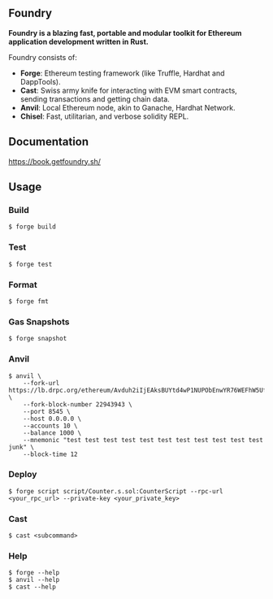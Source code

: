 ## Foundry

**Foundry is a blazing fast, portable and modular toolkit for Ethereum application development written in Rust.**

Foundry consists of:

-   **Forge**: Ethereum testing framework (like Truffle, Hardhat and DappTools).
-   **Cast**: Swiss army knife for interacting with EVM smart contracts, sending transactions and getting chain data.
-   **Anvil**: Local Ethereum node, akin to Ganache, Hardhat Network.
-   **Chisel**: Fast, utilitarian, and verbose solidity REPL.

## Documentation

https://book.getfoundry.sh/

## Usage

### Build

```shell
$ forge build
```

### Test

```shell
$ forge test
```

### Format

```shell
$ forge fmt
```

### Gas Snapshots

```shell
$ forge snapshot
```

### Anvil

```shell
$ anvil \
    --fork-url https://lb.drpc.org/ethereum/Avduh2iIjEAksBUYtd4wP1NUPObEnwYR76WEFhW5UfFk \
    --fork-block-number 22943943 \
    --port 8545 \
    --host 0.0.0.0 \
    --accounts 10 \
    --balance 1000 \
    --mnemonic "test test test test test test test test test test test junk" \
    --block-time 12
```

### Deploy

```shell
$ forge script script/Counter.s.sol:CounterScript --rpc-url <your_rpc_url> --private-key <your_private_key>
```

### Cast

```shell
$ cast <subcommand>
```

### Help

```shell
$ forge --help
$ anvil --help
$ cast --help
```
